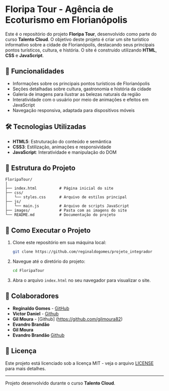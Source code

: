 
# Floripa Tour - Agência de Ecoturismo em Florianópolis

Este é o repositório do projeto **Floripa Tour**, desenvolvido como parte do curso **Talento Cloud**. O objetivo deste projeto é criar um site turístico informativo sobre a cidade de Florianópolis, destacando seus principais pontos turísticos, cultura, e história. O site é construído utilizando **HTML**, **CSS** e **JavaScript**.

## 🚀 Funcionalidades

- Informações sobre os principais pontos turísticos de Florianópolis
- Seções detalhadas sobre cultura, gastronomia e história da cidade
- Galeria de imagens para ilustrar as belezas naturais da região
- Interatividade com o usuário por meio de animações e efeitos em JavaScript
- Navegação responsiva, adaptada para dispositivos móveis

## 🛠️ Tecnologias Utilizadas

- **HTML5**: Estruturação do conteúdo e semântica
- **CSS3**: Estilização, animações e responsividade
- **JavaScript**: Interatividade e manipulação do DOM

## 📂 Estrutura do Projeto

```
FloripaTour/
│
├── index.html          # Página inicial do site
├── css/
│   └── styles.css      # Arquivo de estilos principal
├── js/
│   └── main.js         # Arquivo de scripts JavaScript
├── images/             # Pasta com as imagens do site
└── README.md           # Documentação do projeto
```

## 🔧 Como Executar o Projeto

1. Clone este repositório em sua máquina local:

   ```bash
   git clone https://github.com/reginaldogomes/projeto_integrador
   ```

2. Navegue até o diretório do projeto:

   ```bash
   cd FloripaTour
   ```

3. Abra o arquivo `index.html` no seu navegador para visualizar o site.

## 👥 Colaboradores

- **Reginaldo Gomes** - [GitHub](https://github.com/reginaldogomes)
- **Victor Daniel** - [Github](https://github.com/VictorDanielSilva)
- **Gil Moura** - [Github] (https://github.com/gilmoura82)
- **Evandro Brandão**
- **Gil Moura**
- **Evandro Brandão** [Github](https://github.com/evanbms)

## 📝 Licença

Este projeto está licenciado sob a licença MIT - veja o arquivo [LICENSE](LICENSE) para mais detalhes.

---

Projeto desenvolvido durante o curso **Talento Cloud**.
